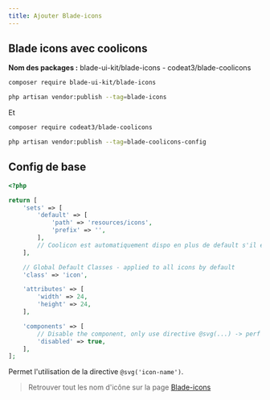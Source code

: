 ```yaml
---
title: Ajouter Blade-icons
---
```


## Blade icons avec coolicons

**Nom des packages :** blade-ui-kit/blade-icons - codeat3/blade-coolicons

```bash
composer require blade-ui-kit/blade-icons

php artisan vendor:publish --tag=blade-icons
```
Et 
```bash
composer require codeat3/blade-coolicons

php artisan vendor:publish --tag=blade-coolicons-config
```

## Config de base

```php title="/config/blade-icons.php"
<?php

return [
    'sets' => [
        'default' => [
            'path' => 'resources/icons',
            'prefix' => '',
        ],
        // Coolicon est automatiquement dispo en plus de default s'il est installé
    ],

    // Global Default Classes - applied to all icons by default
    'class' => 'icon',

    'attributes' => [
        'width' => 24,
        'height' => 24,
    ],

    'components' => [
        // Disable the component, only use directive @svg(...) -> perf boost
        'disabled' => true,
    ],
];
```

Permet l'utilisation de la directive `@svg('icon-name')`.

> Retrouver tout les nom d'icône sur la page [Blade-icons](https://blade-ui-kit.com/blade-icons?set=53)